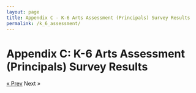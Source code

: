 ```yaml
---
layout: page
title: Appendix C - K-6 Arts Assessment (Principals) Survey Results
permalink: /k_6_assessment/
---
```


# Appendix C: K-6 Arts Assessment (Principals) Survey Results


<!-- Pagination -->
<div class="pagination">
  <a class="pagination-item older" href="{{ site.baseurl }}/research">&laquo; Prev</a>
  <span class="pagination-item newer">Next &raquo;</span>
</div>
